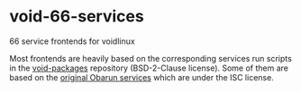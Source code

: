 # void-66-services
66 service frontends for voidlinux

Most frontends are heavily based on the corresponding services run scripts in 
the [void-packages](https://github.com/void-linux/void-packages) repository 
(BSD-2-Clause license). Some of them are based on the 
[original Obarun services](https://framagit.org/pkg/observice) which are under 
the ISC license.


